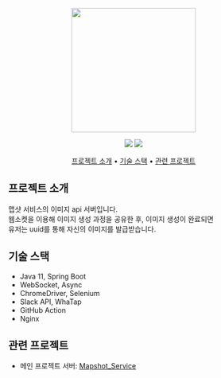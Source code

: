 <p align="center">
  <img src="https://user-images.githubusercontent.com/59993347/166405369-0d610a83-68d5-4d31-8215-6eba806fba06.png" height="250">
</p>
<p align="center">
<img src="https://img.shields.io/badge/Made%20with-SpringBoot-blue">
<img src="https://img.shields.io/badge/Service%20begun%20in-2021.02-brigntgreen">
</p>
<p align="center">
  <a href="#서비스-소개">프로젝트 소개</a> •
  <a href="#기술-스택">기술 스택</a> •
  <a href="#관련-프로젝트">관련 프로젝트</a>
</p>

## 프로젝트 소개
맵샷 서비스의 이미지 api 서버입니다.<br>
웹소켓을 이용해 이미지 생성 과정을 공유한 후, 이미지 생성이 완료되면 <br>
유저는 uuid를 통해 자신의 이미지를 발급받습니다.

## 기술 스택
- Java 11, Spring Boot
- WebSocket, Async
- ChromeDriver, Selenium
- Slack API, WhaTap
- GitHub Action
- Nginx

## 관련 프로젝트
- 메인 프로젝트 서버: [Mapshot_Service](https://github.com/lcw3176/Mapshot_Service)
